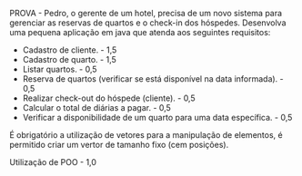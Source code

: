 PROVA - Pedro, o gerente de um hotel, precisa de um novo sistema para gerenciar as reservas de quartos e o check-in dos hóspedes.
 Desenvolva uma pequena aplicação em java que atenda aos seguintes requisitos:
 * Cadastro de cliente. - 1,5
 * Cadastro de quarto. - 1,5
 * Listar quartos. - 0,5
 * Reserva de quartos (verificar se está disponível na data informada). - 0,5
 * Realizar check-out do hóspede (cliente). - 0,5
 * Calcular o total de diárias a pagar. - 0,5
 * Verificar a disponibilidade de um quarto para uma data específica. - 0,5
 
 É obrigatório a utilização de vetores para a manipulação de elementos, é permitido criar um vertor de tamanho fixo (cem posições).

 Utilização de POO - 1,0
 